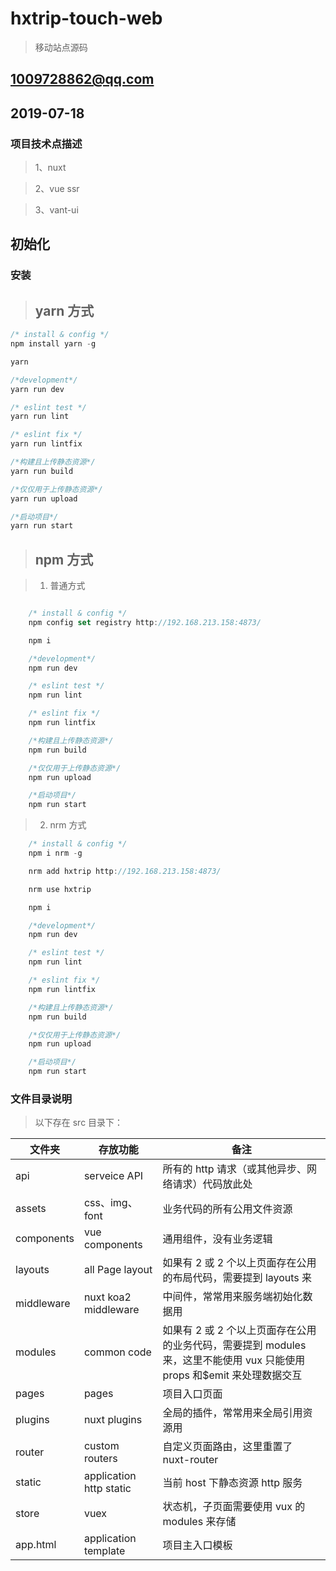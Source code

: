 # hxtrip-touch-web

> 移动站点源码

## 1009728862@qq.com

## 2019-07-18

### 项目技术点描述

> 1、nuxt

> 2、vue ssr

> 3、vant-ui

## 初始化

### 安装

> ## yarn 方式

```js
/* install & config */
npm install yarn -g

yarn

/*development*/
yarn run dev

/* eslint test */
yarn run lint

/* eslint fix */
yarn run lintfix

/*构建且上传静态资源*/
yarn run build

/*仅仅用于上传静态资源*/
yarn run upload

/*启动项目*/
yarn run start

```

> ## npm 方式

> 1.  普通方式

```js

    /* install & config */
    npm config set registry http://192.168.213.158:4873/

    npm i

    /*development*/
    npm run dev

    /* eslint test */
    npm run lint

    /* eslint fix */
    npm run lintfix

    /*构建且上传静态资源*/
    npm run build

    /*仅仅用于上传静态资源*/
    npm run upload

    /*启动项目*/
    npm run start
```

> 2.  nrm 方式

```js
    /* install & config */
    npm i nrm -g

    nrm add hxtrip http://192.168.213.158:4873/

    nrm use hxtrip

    npm i

    /*development*/
    npm run dev

    /* eslint test */
    npm run lint

    /* eslint fix */
    npm run lintfix

    /*构建且上传静态资源*/
    npm run build

    /*仅仅用于上传静态资源*/
    npm run upload

    /*启动项目*/
    npm run start

```

### 文件目录说明

> 以下存在 src 目录下：

| 文件夹     | 存放功能                | 备注                                                                                                                     |
| ---------- | ----------------------- | ------------------------------------------------------------------------------------------------------------------------ |
| api        | serveice API            | 所有的 http 请求（或其他异步、网络请求）代码放此处                                                                       |
| assets     | css、img、font          | 业务代码的所有公用文件资源                                                                                               |
| components | vue components          | 通用组件，没有业务逻辑                                                                                                   |
| layouts    | all Page layout         | 如果有 2 或 2 个以上页面存在公用的布局代码，需要提到 layouts 来                                                          |
| middleware | nuxt koa2 middleware    | 中间件，常常用来服务端初始化数据用                                                                                       |
| modules    | common code             | 如果有 2 或 2 个以上页面存在公用的业务代码，需要提到 modules 来，这里不能使用 vux 只能使用 props 和\$emit 来处理数据交互 |
| pages      | pages                   | 项目入口页面                                                                                                             |
| plugins    | nuxt plugins            | 全局的插件，常常用来全局引用资源用                                                                                       |
| router     | custom routers          | 自定义页面路由，这里重置了 nuxt-router                                                                                   |
| static     | application http static | 当前 host 下静态资源 http 服务                                                                                           |
| store      | vuex                    | 状态机，子页面需要使用 vux 的 modules 来存储                                                                             |
| app.html   | application template    | 项目主入口模板                                                                                                           |
